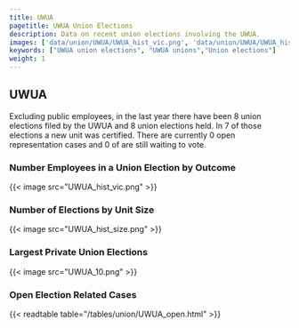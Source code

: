 ```yaml
---
title: UWUA
pagetitle: UWUA Union Elections
description: Data on recent union elections involving the UWUA.
images: ['data/union/UWUA/UWUA_hist_vic.png', 'data/union/UWUA/UWUA_hist_size.png', 'data/union/UWUA/UWUA_10.png']
keywords: ["UWUA union elections", "UWUA unions","Union elections"]
weight: 1
---
```

##  UWUA

Excluding public employees, in the last year there have been 8 union elections filed by the UWUA and 8 union elections held. In 7 of those elections a new unit was certified. There are currently 0 open representation cases and 0 of are still waiting to vote.

### Number Employees in a Union Election by Outcome
{{< image src="UWUA_hist_vic.png" >}}

### Number of Elections by Unit Size
{{< image src="UWUA_hist_size.png" >}}

### Largest Private Union Elections
{{< image src="UWUA_10.png" >}}

### Open Election Related Cases
{{< readtable table="/tables/union/UWUA_open.html" >}}


